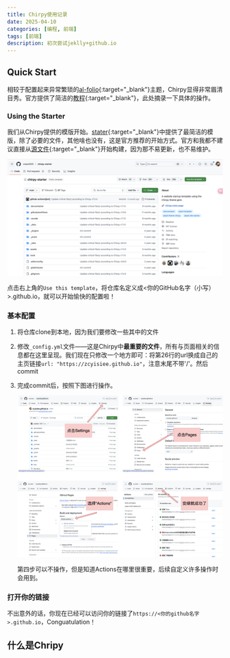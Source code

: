 ```yaml
---
title: Chirpy使用记录
date: 2025-04-10
categories: [编程, 前端]
tags: [前端]
description: 初次尝试jeklly+github.io
---
```


## Quick Start

相较于配置起来异常繁琐的[al-folio](https://github.com/alshedivat/al-folio){:target="_blank"}主题，Chirpy显得非常眉清目秀。官方提供了简洁的[教程](https://chirpy.cotes.page/){:target="_blank"}，此处摘录一下具体的操作。

### Using the Starter

我们从Chirpy提供的模版开始。[stater](https://github.com/cotes2020/chirpy-starter){:target="_blank"}中提供了最简洁的模版，除了必要的文件，其他啥也没有，这是官方推荐的开始方式。官方和我都不建议直接从[源文件](https://github.com/cotes2020/jekyll-theme-chirpy){:target="_blank"}开始构建，因为那不易更新，也不易维护。

![image-20250410182702635](../assets/img/posts/image-20250410182702635.png)

点击右上角的`Use this template`，将仓库名定义成<你的GitHub名字（小写）>.github.io，就可以开始愉快的配置啦！

### 基本配置

1. 将仓库clone到本地，因为我们要修改一些其中的文件

2. 修改`_config.yml`文件——这是Chirpy中**最重要的文件**，所有与页面相关的信息都在这里呈现。我们现在只修改一个地方即可：将第26行的url换成自己的主页链接`url: "https://zcyisiee.github.io"`，注意末尾不带'/'。然后commit

3. 完成commit后，按照下图进行操作。

   ![流程](https://raw.githubusercontent.com/zcyisiee/blog-images/main/chirpy使用记录/20250411220508633.png)

   第四步可以不操作，但是知道Actions在哪里很重要，后续自定义许多操作时会用到。

### 打开你的链接

不出意外的话，你现在已经可以访问你的链接了`https://<你的github名字>.github.io`，Conguatulation！



## 什么是Chripy









